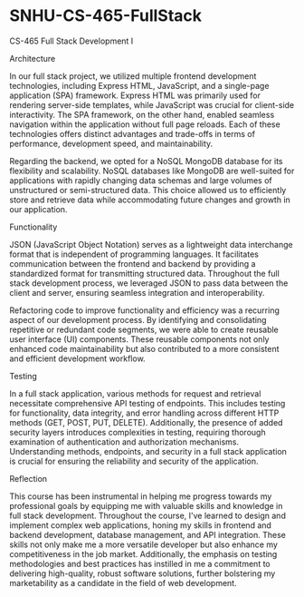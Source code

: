# SNHU-CS-465-FullStack
CS-465 Full Stack Development I

Architecture

In our full stack project, we utilized multiple frontend development technologies, including Express HTML, JavaScript, and a single-page application (SPA) framework. Express HTML was primarily used for rendering server-side templates, while JavaScript was crucial for client-side interactivity. The SPA framework, on the other hand, enabled seamless navigation within the application without full page reloads. Each of these technologies offers distinct advantages and trade-offs in terms of performance, development speed, and maintainability.

Regarding the backend, we opted for a NoSQL MongoDB database for its flexibility and scalability. NoSQL databases like MongoDB are well-suited for applications with rapidly changing data schemas and large volumes of unstructured or semi-structured data. This choice allowed us to efficiently store and retrieve data while accommodating future changes and growth in our application.

Functionality

JSON (JavaScript Object Notation) serves as a lightweight data interchange format that is independent of programming languages. It facilitates communication between the frontend and backend by providing a standardized format for transmitting structured data. Throughout the full stack development process, we leveraged JSON to pass data between the client and server, ensuring seamless integration and interoperability.

Refactoring code to improve functionality and efficiency was a recurring aspect of our development process. By identifying and consolidating repetitive or redundant code segments, we were able to create reusable user interface (UI) components. These reusable components not only enhanced code maintainability but also contributed to a more consistent and efficient development workflow.

Testing

In a full stack application, various methods for request and retrieval necessitate comprehensive API testing of endpoints. This includes testing for functionality, data integrity, and error handling across different HTTP methods (GET, POST, PUT, DELETE). Additionally, the presence of added security layers introduces complexities in testing, requiring thorough examination of authentication and authorization mechanisms. Understanding methods, endpoints, and security in a full stack application is crucial for ensuring the reliability and security of the application.

Reflection

This course has been instrumental in helping me progress towards my professional goals by equipping me with valuable skills and knowledge in full stack development. Throughout the course, I've learned to design and implement complex web applications, honing my skills in frontend and backend development, database management, and API integration. These skills not only make me a more versatile developer but also enhance my competitiveness in the job market. Additionally, the emphasis on testing methodologies and best practices has instilled in me a commitment to delivering high-quality, robust software solutions, further bolstering my marketability as a candidate in the field of web development.
